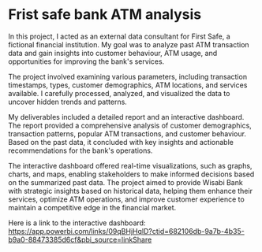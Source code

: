 # Frist safe bank ATM analysis
 In this project, I acted as an external data consultant for First Safe, a fictional financial institution. My goal was to analyze past ATM transaction data and gain insights into customer behaviour, ATM usage, and opportunities for improving the bank's services.

The project involved examining various parameters, including transaction timestamps, types, customer demographics, ATM locations, and services available. I carefully processed, analyzed, and visualized the data to uncover hidden trends and patterns.

My deliverables included a detailed report and an interactive dashboard. The report provided a comprehensive analysis of customer demographics, transaction patterns, popular ATM transactions, and customer behaviour. Based on the past data, it concluded with key insights and actionable recommendations for the bank's operations.

The interactive dashboard offered real-time visualizations, such as graphs, charts, and maps, enabling stakeholders to make informed decisions based on the summarized past data. 
The project aimed to provide Wisabi Bank with strategic insights based on historical data, helping them enhance their services, optimize ATM operations, and improve customer experience to maintain a competitive edge in the financial market.

 Here is a link to the interactive dashboard: https://app.powerbi.com/links/09qBHjHqlD?ctid=682106db-9a7b-4b35-b9a0-88473385d6cf&pbi_source=linkShare
